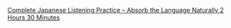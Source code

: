 [Complete Japanese Listening Practice – Absorb the Language Naturally 2 Hours 30 Minutes](https://www.youtube.com/watch?v=BmJj9wdV_d8)
